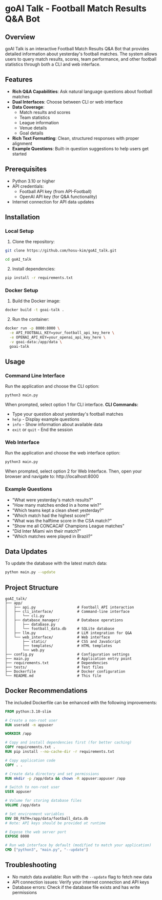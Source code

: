# goAI Talk - Football Match Results Q&A Bot
## Overview
goAI Talk is an interactive Football Match Results Q&A Bot that provides detailed information about yesterday's football matches. The system allows users to query match results, scores, team performance, and other football statistics through both a CLI and web interface.
## Features
- **Rich Q&A Capabilities**: Ask natural language questions about football matches
- **Dual Interfaces**: Choose between CLI or web interface
- **Data Coverage**:
	- Match results and scores
	- Team statistics
	- League information
	- Venue details
	- Goal details
- **Rich Text Formatting**: Clean, structured responses with proper alignment
- **Example Questions**: Built-in question suggestions to help users get started
## Prerequisites
- Python 3.10 or higher
- API credentials:
	- Football API key (from API-Football)
	- OpenAI API key (for Q&A functionality)
- Internet connection for API data updates
## Installation
### Local Setup
1. Clone the repository:
```bash
git clone https://github.com/hosu-kim/goAI_talk.git
```
```bash
cd goAI_talk
```
2. Install dependencies:
```bash
pip install -r requirements.txt
```
### Docker Setup
1. Build the Docker image:
```bash
docker build -t goai-talk .
```
2. Run the container:
```bash
docker run -p 8000:8000 \
  -e API_FOOTBALL_KEY=your_football_api_key_here \
  -e OPENAI_API_KEY=your_openai_api_key_here \
  -v goai-data:/app/data \
  goai-talk
```
## Usage
### Command Line Interface
Run the application and choose the CLI option:
```bash
python3 main.py
```
When prompted, select option 1 for CLI interface.
**CLI Commands:**
- Type your question about yesterday's football matches
- `help` - Display example questions
- `info` - Show information about available data
- `exit` or `quit` - End the session
### Web Interface
Run the application and choose the web interface option:
```bash
python3 main.py
```
When prompted, select option 2 for Web Interface.
Then, open your browser and navigate to:
http://localhost:8000
### Example Questions
- "What were yesterday's match results?"
- "How many matches ended in a home win?"
- "Which teams kept a clean sheet yesterday?"
- "Which match had the highest score?"
- "What was the halftime score in the CSA match?"
- "Show me all CONCACAF Champions League matches"
- "Did Inter Miami win their match?"
- "Which matches were played in Brazil?"
## Data Updates
To update the database with the latest match data:
```bash
python main.py --update
```
## Project Structure
```code
goAI_talk/
├── app/
│   ├── api.py                   # Football API interaction
│   ├── cli_interface/           # Command-line interface
│   │   └── cli.py
│   ├── database_manager/        # Database operations
│   │   ├── database.py
│   │   └── football_data.db     # SQLite database
│   ├── llm.py                   # LLM integration for Q&A
│   └── web_interface/           # Web interface
│       ├── static/              # CSS and JavaScript
│       ├── templates/           # HTML templates
│       └── web.py
├── config.py                    # Configuration settings
├── main.py                      # Application entry point
├── requirements.txt             # Dependencies
├── tests/                       # Test files
├── Dockerfile                   # Docker configuration
└── README.md                    # This file
```
## Docker Recommendations
The included Dockerfile can be enhanced with the following improvements:
```Dockerfile
FROM python:3.10-slim

# Create a non-root user
RUN useradd -m appuser

WORKDIR /app

# Copy and install dependencies first (for better caching)
COPY requirements.txt .
RUN pip install --no-cache-dir -r requirements.txt

# Copy application code
COPY . .

# Create data directory and set permissions
RUN mkdir -p /app/data && chown -R appuser:appuser /app

# Switch to non-root user
USER appuser

# Volume for storing database files
VOLUME /app/data

# Set environment variables
ENV DB_PATH=/app/data/football_data.db
# Note: API keys should be provided at runtime

# Expose the web server port
EXPOSE 8000

# Run web interface by default (modified to match your application)
CMD ["python3", "main.py", "--update"]
```
## Troubleshooting
- No match data available: Run with the `--update` flag to fetch new data
- API connection issues: Verify your internet connection and API keys
- Database errors: Check if the database file exists and has write permissions
